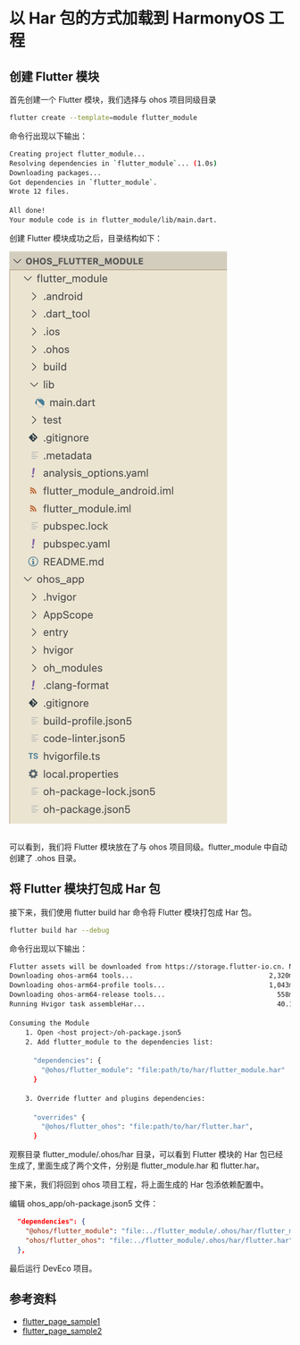 # 以 Har 包的方式加载到 HarmonyOS 工程

## 创建 Flutter 模块

首先创建一个 Flutter 模块，我们选择与 ohos 项目同级目录

```bash
flutter create --template=module flutter_module
```

命令行出现以下输出：

```bash
Creating project flutter_module...
Resolving dependencies in `flutter_module`... (1.0s)
Downloading packages...
Got dependencies in `flutter_module`.
Wrote 12 files.

All done!
Your module code is in flutter_module/lib/main.dart.
```

创建 Flutter 模块成功之后，目录结构如下：


![alt text](<截屏2025-05-10 12.43.32.png>)

```bash

```

可以看到，我们将 Flutter 模块放在了与 ohos 项目同级。flutter_module 中自动创建了 .ohos 目录。

##  将 Flutter 模块打包成 Har 包

接下来，我们使用 flutter build har 命令将 Flutter 模块打包成 Har 包。

```bash
flutter build har --debug
```

命令行出现以下输出：

```bash
Flutter assets will be downloaded from https://storage.flutter-io.cn. Make sure you trust this source!
Downloading ohos-arm64 tools...                                  2,320ms
Downloading ohos-arm64-profile tools...                          1,043ms
Downloading ohos-arm64-release tools...                            558ms
Running Hvigor task assembleHar...                                 40.1s

Consuming the Module
    1. Open <host project>/oh-package.json5
    2. Add flutter_module to the dependencies list:

      "dependencies": {
        "@ohos/flutter_module": "file:path/to/har/flutter_module.har"
      }

    3. Override flutter and plugins dependencies:

      "overrides" {
        "@ohos/flutter_ohos": "file:path/to/har/flutter.har",
      }
```

观察目录 flutter_module/.ohos/har 目录，可以看到 Flutter 模块的 Har 包已经生成了, 里面生成了两个文件，分别是 flutter_module.har 和 flutter.har。

接下来，我们将回到 ohos 项目工程，将上面生成的 Har 包添依赖配置中。

编辑 ohos_app/oh-package.json5 文件：

```json
  "dependencies": {
    "@ohos/flutter_module": "file:../flutter_module/.ohos/har/flutter_module.har",
    "ohos/flutter_ohos": "file:../flutter_module/.ohos/har/flutter.har"
  },
```

最后运行 DevEco 项目。

## 参考资料

- [flutter_page_sample1](https://gitcode.com/openharmony-sig/flutter_samples/tree/master/ohos/flutter_page_sample1)
- [flutter_page_sample2](https://gitcode.com/openharmony-sig/flutter_samples/tree/master/ohos/flutter_page_sample2)